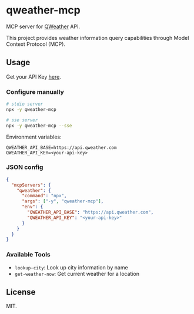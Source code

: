 # qweather-mcp

MCP server for [QWeather](https://www.qweather.com/) API.

This project provides weather information query capabilities through Model Context Protocol (MCP).

## Usage

Get your API Key [here](https://console.qweather.com/).

### Configure manually

```bash
# stdio server
npx -y qweather-mcp

# sse server
npx -y qweather-mcp --sse
```

Environment variables:

```
QWEATHER_API_BASE=https://api.qweather.com
QWEATHER_API_KEY=<your-api-key>
```

### JSON config

```json
{
  "mcpServers": {
    "qweather": {
      "command": "npx",
      "args": ["-y", "qweather-mcp"],
      "env": {
        "QWEATHER_API_BASE": "https://api.qweather.com",
        "QWEATHER_API_KEY": "<your-api-key>"
      }
    }
  }
}
```

### Available Tools

- `lookup-city`: Look up city information by name
- `get-weather-now`: Get current weather for a location

## License

MIT.

